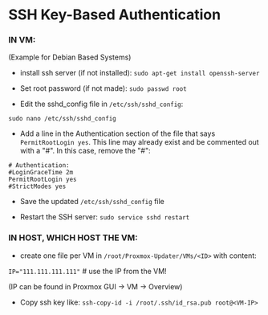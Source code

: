 # SSH Key-Based Authentication

### IN VM:
(Example for Debian Based Systems)

- install ssh server (if not installed):
`sudo apt-get install openssh-server`

- Set root password (if not made):
`sudo passwd root`

- Edit the sshd_config file in `/etc/ssh/sshd_config`:

`sudo nano /etc/ssh/sshd_config`

- Add a line in the Authentication section of the file that says `PermitRootLogin yes`. This line may already exist and be commented out with a "#". In this case, remove the "#":
```
# Authentication:
#LoginGraceTime 2m
PermitRootLogin yes
#StrictModes yes
```

- Save the updated `/etc/ssh/sshd_config` file

- Restart the SSH server:
`sudo service sshd restart`


### IN HOST, WHICH HOST THE VM:
- create one file per VM in `/root/Proxmox-Updater/VMs/<ID>` with content:

`IP="111.111.111.111"`   # use the IP from the VM!

(IP can be found in Proxmox GUI -> VM -> Overview)

- Copy ssh key like:
`ssh-copy-id -i /root/.ssh/id_rsa.pub root@<VM-IP>`
